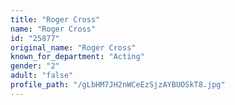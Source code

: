 ```yaml
---
title: "Roger Cross"
name: "Roger Cross"
id: "25877"
original_name: "Roger Cross"
known_for_department: "Acting"
gender: "2"
adult: "false"
profile_path: "/gLbHM7JH2nWCeEzSjzAYBUOSkT8.jpg"
---
```

